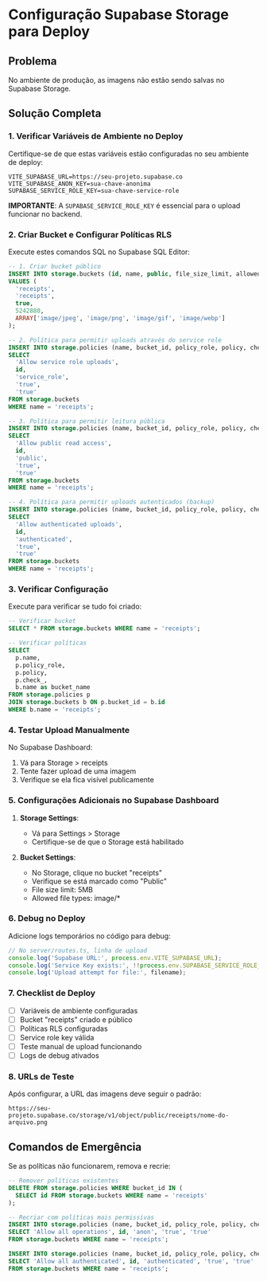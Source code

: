 # Configuração Supabase Storage para Deploy

## Problema
No ambiente de produção, as imagens não estão sendo salvas no Supabase Storage.

## Solução Completa

### 1. Verificar Variáveis de Ambiente no Deploy
Certifique-se de que estas variáveis estão configuradas no seu ambiente de deploy:

```
VITE_SUPABASE_URL=https://seu-projeto.supabase.co
VITE_SUPABASE_ANON_KEY=sua-chave-anonima
SUPABASE_SERVICE_ROLE_KEY=sua-chave-service-role
```

**IMPORTANTE**: A `SUPABASE_SERVICE_ROLE_KEY` é essencial para o upload funcionar no backend.

### 2. Criar Bucket e Configurar Políticas RLS

Execute estes comandos SQL no Supabase SQL Editor:

```sql
-- 1. Criar bucket público
INSERT INTO storage.buckets (id, name, public, file_size_limit, allowed_mime_types)
VALUES (
  'receipts',
  'receipts', 
  true,
  5242880,
  ARRAY['image/jpeg', 'image/png', 'image/gif', 'image/webp']
);

-- 2. Política para permitir uploads através do service role
INSERT INTO storage.policies (name, bucket_id, policy_role, policy, check_)
SELECT 
  'Allow service role uploads', 
  id, 
  'service_role', 
  'true', 
  'true' 
FROM storage.buckets 
WHERE name = 'receipts';

-- 3. Política para permitir leitura pública
INSERT INTO storage.policies (name, bucket_id, policy_role, policy, check_)
SELECT 
  'Allow public read access', 
  id, 
  'public', 
  'true', 
  'true' 
FROM storage.buckets 
WHERE name = 'receipts';

-- 4. Política para permitir uploads autenticados (backup)
INSERT INTO storage.policies (name, bucket_id, policy_role, policy, check_)
SELECT 
  'Allow authenticated uploads', 
  id, 
  'authenticated', 
  'true', 
  'true' 
FROM storage.buckets 
WHERE name = 'receipts';
```

### 3. Verificar Configuração

Execute para verificar se tudo foi criado:

```sql
-- Verificar bucket
SELECT * FROM storage.buckets WHERE name = 'receipts';

-- Verificar políticas
SELECT 
  p.name,
  p.policy_role,
  p.policy,
  p.check_,
  b.name as bucket_name
FROM storage.policies p
JOIN storage.buckets b ON p.bucket_id = b.id
WHERE b.name = 'receipts';
```

### 4. Testar Upload Manualmente

No Supabase Dashboard:
1. Vá para Storage > receipts
2. Tente fazer upload de uma imagem
3. Verifique se ela fica visível publicamente

### 5. Configurações Adicionais no Supabase Dashboard

1. **Storage Settings**:
   - Vá para Settings > Storage
   - Certifique-se de que o Storage está habilitado

2. **Bucket Settings**:
   - No Storage, clique no bucket "receipts"
   - Verifique se está marcado como "Public"
   - File size limit: 5MB
   - Allowed file types: image/*

### 6. Debug no Deploy

Adicione logs temporários no código para debug:

```javascript
// No server/routes.ts, linha de upload
console.log('Supabase URL:', process.env.VITE_SUPABASE_URL);
console.log('Service Key exists:', !!process.env.SUPABASE_SERVICE_ROLE_KEY);
console.log('Upload attempt for file:', filename);
```

### 7. Checklist de Deploy

- [ ] Variáveis de ambiente configuradas
- [ ] Bucket "receipts" criado e público
- [ ] Políticas RLS configuradas
- [ ] Service role key válida
- [ ] Teste manual de upload funcionando
- [ ] Logs de debug ativados

### 8. URLs de Teste

Após configurar, a URL das imagens deve seguir o padrão:
```
https://seu-projeto.supabase.co/storage/v1/object/public/receipts/nome-do-arquivo.png
```

## Comandos de Emergência

Se as políticas não funcionarem, remova e recrie:

```sql
-- Remover políticas existentes
DELETE FROM storage.policies WHERE bucket_id IN (
  SELECT id FROM storage.buckets WHERE name = 'receipts'
);

-- Recriar com políticas mais permissivas
INSERT INTO storage.policies (name, bucket_id, policy_role, policy, check_)
SELECT 'Allow all operations', id, 'anon', 'true', 'true' 
FROM storage.buckets WHERE name = 'receipts';

INSERT INTO storage.policies (name, bucket_id, policy_role, policy, check_)
SELECT 'Allow all authenticated', id, 'authenticated', 'true', 'true' 
FROM storage.buckets WHERE name = 'receipts';
```